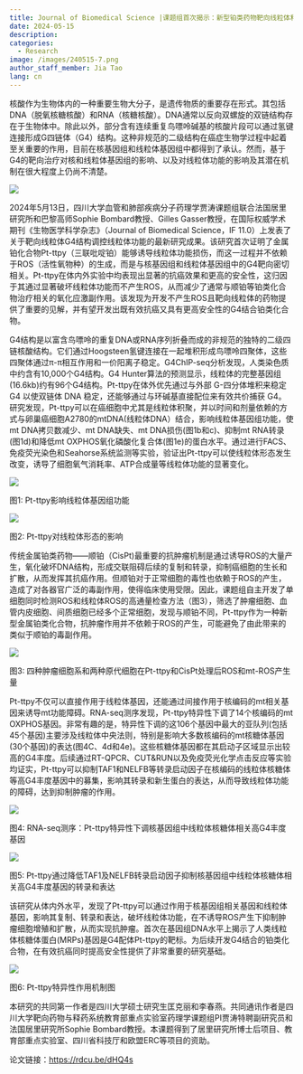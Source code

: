 ```yaml
---
title: Journal of Biomedical Science |课题组首次揭示：新型铂类药物靶向线粒体和细胞核G4结构诱导不依赖ROS的线粒体毒性机制
date: 2024-05-15
description: 
categories:
  - Research
image: /images/240515-7.png
author_staff_member: Jia Tao
lang: cn
---
```

核酸作为生物体内的一种重要生物大分子，是遗传物质的重要存在形式。其包括DNA（脱氧核糖核酸）和RNA（核糖核酸）。DNA通常以反向双螺旋的双链结构存在于生物体中。除此以外，部分含有连续重复鸟嘌呤碱基的核酸片段可以通过氢键连接形成G四链体（G4）结构。这种非规范的二级结构在癌症生物学过程中起着至关重要的作用，目前在核基因组和线粒体基因组中都得到了承认。然而，基于G4的靶向治疗对核和线粒体基因组的影响、以及对线粒体功能的影响及其潜在机制在很大程度上仍尚不清楚。

![](/images/240515-1.png)

2024年5月13日，四川大学血管和肺部疾病分子药理学贾涛课题组联合法国居里研究所和巴黎高师Sophie Bombard教授、Gilles Gasser教授，在国际权威学术期刊《生物医学科学杂志》（Journal of Biomedical Science，IF 11.0）上发表了关于靶向线粒体G4结构调控线粒体功能的最新研究成果。该研究首次证明了金属铂化合物Pt-ttpy（三联吡啶铂）能够诱导线粒体功能损伤，而这一过程并不依赖于ROS（活性氧物种）的生成，而是与核基因组和线粒体基因组中的G4靶向密切相关。Pt-ttpy在体内外实验中均表现出显著的抗癌效果和更高的安全性，这归因于其通过显著破坏线粒体功能而不产生ROS，从而减少了通常与顺铂等铂类化合物治疗相关的氧化应激副作用。该发现为开发不产生ROS且靶向线粒体的药物提供了重要的见解，并有望开发出既有效抗癌又具有更高安全性的G4结合铂类化合物。

G4结构是以富含鸟嘌呤的重复DNA或RNA序列折叠而成的非规范的独特的二级四链核酸结构。它们通过Hoogsteen氢键连接在一起堆积形成鸟嘌呤四聚体，这些四聚体通过π-π相互作用和一价阳离子稳定。G4ChIP-seq分析发现，人类染色质中约含有10,000个G4结构。G4 Hunter算法的预测显示，线粒体的完整基因组(16.6kb)约有96个G4结构。Pt-ttpy在体外优先通过与外部 G-四分体堆积来稳定 G4 以使双链体 DNA 稳定，还能够通过与环碱基直接配位来有效共价捕获 G4。研究发现，Pt-ttpy可以在癌细胞中尤其是线粒体积聚，并以时间和剂量依赖的方式与卵巢癌细胞A2780的mtDNA(线粒体DNA）结合，影响线粒体基因组功能，使mt DNA拷贝数减少、mt DNA缺失、mt DNA损伤(图1b和c)、抑制mt RNA转录(图1d)和降低mt OXPHOS氧化磷酸化复合体(图1e)的蛋白水平。通过进行FACS、免疫荧光染色和Seahorse系统监测等实验，验证出Pt-ttpy可以使线粒体形态发生改变，诱导了细胞氧气消耗率、ATP合成量等线粒体功能的显著变化。

![](/images/240515-2.png)

图1: Pt-ttpy影响线粒体基因组功能

![](/images/240515-3.jpg)

图2: Pt-ttpy对线粒体形态的影响

传统金属铂类药物——顺铂（CisPt)最重要的抗肿瘤机制是通过诱导ROS的大量产生，氧化破坏DNA结构，形成交联阻碍后续的复制和转录，抑制癌细胞的生长和扩散，从而发挥其抗癌作用。但顺铂对于正常细胞的毒性也依赖于ROS的产生，造成了对各器官广泛的毒副作用，使得临床使用受限。因此，课题组自主开发了单细胞同时检测ROS和线粒体ROS的高通量检查方法（图3），筛选了肿瘤细胞、血管内皮细胞、间质细胞已经多个正常细胞，发现与顺铂不同，Pt-ttpy作为一种新型金属铂类化合物，抗肿瘤作用并不依赖于ROS的产生，可能避免了由此带来的类似于顺铂的毒副作用。

![](/images/240515-4.png)

图3: 四种肿瘤细胞系和两种原代细胞在Pt-ttpy和CisPt处理后ROS和mt-ROS产生量

Pt-ttpy不仅可以直接作用于线粒体基因，还能通过间接作用于核编码的mt相关基因来诱导mt功能障碍。RNA-seq测序发现，Pt-ttpy特异性下调了14个核编码的mt OXPHOS基因。非常有趣的是，特异性下调的这106个基因中最大的亚队列(包括45个基因)主要涉及线粒体中央法则，特别是影响大多数核编码的mt核糖体基因(30个基因)的表达(图4C、4d和4e)。这些核糖体基因都在其启动子区域显示出较高的G4丰度。后续通过RT-QPCR、CUT&RUN以及免疫荧光化学点击反应等实验均证实，Pt-ttpy可以抑制TAF1和NELFB等转录启动因子在核编码的线粒体核糖体等高G4丰度基因中的募集，影响其转录和新生蛋白的表达，从而导致线粒体功能的障碍，达到抑制肿瘤的作用。

![](/images/240515-5.jpg)

图4: RNA-seq测序：Pt-ttpy特异性下调核基因组中线粒体核糖体相关高G4丰度基因

![](/images/240515-6.jpg)

图5: Pt-ttpy通过降低TAF1及NELFB转录启动因子抑制核基因组中线粒体核糖体相关高G4丰度基因的转录和表达

该研究从体内外水平，发现了Pt-ttpy可以通过作用于核基因组相关基因和线粒体基因，影响其复制、转录和表达，破坏线粒体功能，在不诱导ROS产生下抑制肿瘤细胞增殖和扩散，从而实现抗肿瘤。首次在基因组DNA水平上揭示了人类线粒体核糖体蛋白(MRPs)基因是G4配体Pt-ttpy的靶标。为后续开发G4结合的铂类化合物，在有效抗癌同时提高安全性提供了非常重要的研究基础。

![](/images/240515-7.png)

图6: Pt-ttpy特异性作用机制图

本研究的共同第一作者是四川大学硕士研究生匡克丽和李春燕。共同通讯作者是四川大学靶向药物与释药系统教育部重点实验室药理学课题组PI贾涛特聘副研究员和法国居里研究所Sophie Bombard教授。本课题得到了居里研究所博士后项目、教育部重点实验室、四川省科技厅和欧盟ERC等项目的资助。

论文链接：https://rdcu.be/dHQ4s




